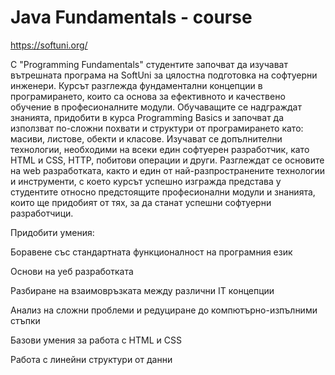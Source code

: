 # Java Fundamentals - course
https://softuni.org/

 С "Programming Fundamentals" студентите започват да изучават вътрешната програма на SoftUni за цялостна подготовка на софтуерни инженери. Курсът разглежда фундаментални концепции в програмирането, които са основа за ефективното и качествено обучение в професионалните модули. Обучаващите се надграждат знанията, придобити в курса Programming Basics и започват да използват по-сложни похвати и структури от програмирането като: масиви, листове, обекти и класове. Изучават се допълнителни технологии, необходими на всеки един софтуерен разработчик, като HTML и CSS, HTTP, побитови операции и други. Разглеждат се основите на web разработката, както и един от най-разпространените технологии и инструменти, с което курсът успешно изгражда представа у студентите относно предстоящите професионални модули и знанията, които ще придобият от тях, за да станат успешни софтуерни разработчици.
 
Придобити умения:

Боравене със стандартната функционалност на програмния език

Основи на уеб разработката

Разбиране на взаимовръзката между различни IT концепции

Анализ на сложни проблеми и редуциране до компютърно-изпълними стъпки

Базови умения за работа с HTML и CSS

Работа с линейни структури от данни
